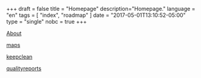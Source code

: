 +++
draft = false
title = "Homepage"
description="Homepage."
language = "en"
tags = [
    "index",
    "roadmap"
]
date = "2017-05-01T13:10:52-05:00"
type = "single"
nobc = true
+++

[About](/about/)

[maps](/maps/)

[keepclean](/keepclean/)

[qualityreports](/qualityreports/)